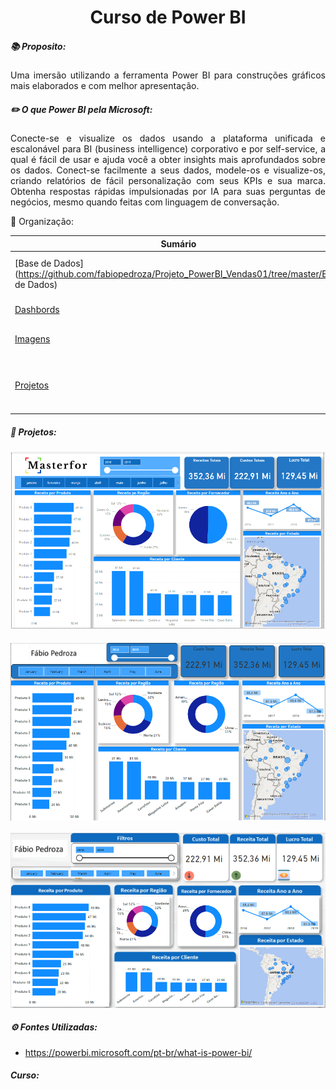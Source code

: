 <h1 align="center"> Curso de Power BI </h1>

<h5 align="left"> 📚 Proposito: </h5>

<p align="justify">Uma imersão utilizando a ferramenta Power BI para construções gráficos mais elaborados e com melhor apresentação.</p>

<h5 align="left">  ✏️ O que Power BI pela Microsoft:  </h5>

<p align="justify"> 	Conecte-se e visualize os dados usando a plataforma unificada e escalonável para BI (business intelligence) corporativo e por self-service, a qual é fácil de usar e ajuda você a obter insights mais aprofundados sobre os dados.
Conect-se facilmente a seus dados, modele-os e visualize-os, criando relatórios de fácil personalização com seus KPIs e sua marca. Obtenha respostas rápidas impulsionadas por IA para suas perguntas de negócios, mesmo quando feitas com linguagem de conversação.</p>

📂 Organização:

| Sumário                                                      | Informações                                |
| ------------------------------------------------------------ | ------------------------------------------ |
| [Base   de Dados](https://github.com/fabiopedroza/Projeto_PowerBI_Vendas01/tree/master/Base de Dados) | Planilha com os dados para os dashboards   |
| [Dashbords](https://github.com/fabiopedroza/Projeto_PowerBI_Vendas01/tree/master/Dashboard) | Dashbords contruídos                       |
| [Imagens](https://github.com/fabiopedroza/Projeto_PowerBI_Vendas01/tree/master/Imagens) | Todas as imagens utilizadas                |
| [Projetos](https://github.com/fabiopedroza/Projeto_PowerBI_Vendas01/tree/master/Projeto) | Projetos finais do Power BI extensão .pbix |

<h5 align="left"> 📱 Projetos: </h5>

![Imagem0](https://github.com/fabiopedroza/Projeto_PowerBI_Vendas01/blob/master/Dashboard/Vendas.png)
<br />
<br />
![Imagem1](https://github.com/fabiopedroza/Projeto_PowerBI_Vendas01/blob/master/Dashboard/VendasF01.png)
<br />
<br />
![Imagem2](https://github.com/fabiopedroza/Projeto_PowerBI_Vendas01/blob/master/Dashboard/VendasF02.png)
<br />

<h5 align="left"> ⚙️ Fontes Utilizadas: </h5>

- https://powerbi.microsoft.com/pt-br/what-is-power-bi/ 

<h5 ajusted="left" > Curso: </h5>

